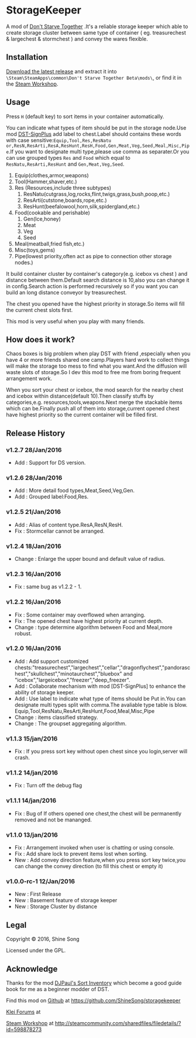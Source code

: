 # StorageKeeper
A mod of [Don't Starve Together](http://dontstarvetogether.com/) .It's a reliable storage keeper which able to create storage cluster between same type of container ( eg. treasurechest &amp; largechest &amp; stormchest ) and convey the wares flexible.
## Installation
[Download the latest release](https://github.com/ShineSong/storagekeeper/releases) and extract it into `\Steam\SteamApps\common\Don't Starve Together Beta\mods\`, or find it in the [Steam Workshop](http://steamcommunity.com/sharedfiles/filedetails/?id=598878273).

## Usage
Press `H` (default key) to sort items in your container automatically.

You can indicate what types of item should be put in the storage node.Use mod [DST-SignPlus](http://steamcommunity.com/sharedfiles/filedetails/?id=553665029) add label to chest.Label should contains these words with case sensitive:`Equip,Tool,Res,ResNatu or,ResN,ResArti,ResA,ResHunt,ResH,Food,Gen,Meat,Veg,Seed,Meal,Misc,Pipe`.If you want to designate multi type,please use comma as separater.Or you can use grouped types `Res` and `Food` which equal to `ResNatu,ResArti,ResHunt` and `Gen,Meat,Veg,Seed`.
  
1. Equip(clothes,armor,weapons)
2. Tool(Hammer,shaver,etc.)
3. Res (Resources,include three subtypes)
	1. ResNatu(cutgrass,log,rocks,flint,twigs,grass,bush,poop,etc.)
	2. ResArti(cutstone,boards,rope,etc.)
	3. ResHunt(beefalowool,horn,silk,spidergland,etc.)
6. Food(cookable and perishable)
	1. Gen(Ice,honey)
	2. Meat
	3. Veg
	4. Seed
7. Meal(meatball,fried fish,etc.)
8. Misc(toys,gems)
9. Pipe(lowest priority,often act as pipe to connection other storage nodes.)

It build container cluster by container's category(e.g. icebox vs chest ) and distance between them.Default search distance is 10,also you can change it in config.Search action is performed recursively so if you want you can build an long distance conveyor by treasurechest.

The chest you opened have the highest priority in storage.So items will fill the current chest slots first.

This mod is very useful when you play with many friends.

## How does it work?
Chaos boxes is big problem when play DST with friend ,especially when you have 4 or more friends shared one camp.Players hard work to collect things will make the storage too mess to find what you want.And the diffusion will waste slots of storage.So I dev this mod to free me from boring frequent arrangement work.

When you sort your chest or icebox, the mod search for the nearby chest and icebox within distance(default 10).Then classify stuffs by categories,e.g. resources,tools,weapons.Next merge the stackable items which can be.Finally push all of them into storage,current opened chest have highest priority so the current container will be filled first.

## Release History
### v1.2.7 28/Jan/2016
- Add : Support for DS version.

### v1.2.6 28/Jan/2016
- Add : More detail food types,Meat,Seed,Veg,Gen.
- Add : Grouped label:Food,Res.

### v1.2.5 21/Jan/2016
- Add : Alias of content type.ResA,ResN,ResH.
- Fix : Stormcellar cannot be arranged.

### v1.2.4 18/Jan/2016
- Change : Enlarge the upper bound and default value of radius. 

### v1.2.3 16/Jan/2016
- Fix : same bug as v1.2.2 - 1.

### v1.2.2 16/Jan/2016
- Fix : Some container may overflowed when arranging.
- Fix : The opened chest have highest priority at current depth.
- Change : type determine algorithm between Food and Meal,more robust.

### v1.2.0 16/Jan/2016
- Add : Add support customized chests:"treasurechest","largechest","cellar","dragonflychest","pandoraschest","skullchest","minotaurchest","bluebox" and "icebox","largeicebox","freezer","deep_freezer".
- Add : Collaborate mechanism with mod [DST-SignPlus] to enhance the ability of storage keeper.
- Add : Use label to indicate what type of items should be Put in.You can designate multi types split with comma.The avaliable type table is blow.
Equip,Tool,ResNatu,ResArti,ResHunt,Food,Meal,Misc,Pipe
- Change : items classified strategy.
- Change : The groupset aggregating algorithm.

### v1.1.3 15/jan/2016
- Fix : If you press sort key without open chest since you login,server will crash.

### v1.1.2 14/jan/2016
- Fix : Turn off the debug flag

### v1.1.1 14/jan/2016
- Fix : Bug of If others opened one chest,the chest will be permanently removed and not be mananged.

### v1.1.0 13/jan/2016
- Fix : Arrangement invoked when user is chatting or using console.
- Fix : Add share lock to prevent items lost when sorting.
- New : Add convey direction feature,when you press sort key twice,you can change the convey direction (to fill this chest or empty it)

### v1.0.0-rc-1 12/Jan/2016
- New : First Release
- New : Basement feature of storage keeper
- New : Storage Cluster by distance

## Legal
Copyright © 2016, Shine Song

Licensed under the GPL.

## Acknowledge
Thanks for the mod [DJPaul's Sort Inventory](https://github.com/paulgibbs/DJPaul-Sort-Inventory) which become a good guide book for me as a beginner modder of DST.

Find this mod on [Github](https://github.com/ShineSong/storagekeeper) at https://github.com/ShineSong/storagekeeper

[Klei Forums](http://forums.kleientertainment.com/topic/62320-mod-releasestorage-keeper/) at

[Steam Workshop](http://steamcommunity.com/sharedfiles/filedetails/?id=598878273) at http://steamcommunity.com/sharedfiles/filedetails/?id=598878273
